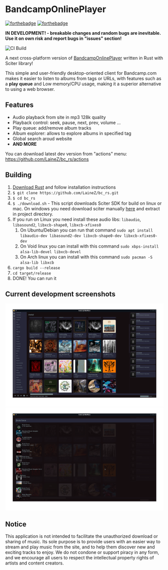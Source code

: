 # BandcampOnlinePlayer
[![forthebadge](https://forthebadge.com/images/badges/powered-by-black-magic.svg)](https://forthebadge.com)
[![forthebadge](https://forthebadge.com/images/badges/60-percent-of-the-time-works-every-time.svg)](https://forthebadge.com)


**IN DEVELOPMENT! - breakable changes and random bugs are inevitable. Use it on own risk and report bugs in "issues" section!**

![CI Build](https://github.com/LaineZ/bc_rs/workflows/CI%20Build/badge.svg)

A next cross-platform version of [BandcampOnlinePlayer](https://github.com/LaineZ/BandcampOnlinePlayer) written in Rust with Sciter library!

This simple and user-friendly desktop-oriented client for Bandcamp.com makes it easier to listen to albums from tags or URLs, with features such as a **play queue** and Low memory/CPU usage, making it a superior alternative to using a web browser.

## Features

* Audio playback from site in mp3 128k quality
* Playback control: seek, pause, next, prev, volume ...
* Play queue: add/remove album tracks
* Album explorer: allows to explore albums in specified tag
* Global search aroud website
* **AND MORE**

You can download latest dev version from "actions" menu:
https://github.com/LaineZ/bc_rs/actions

<!-- ## Installation
If you have [https://crates.io/](cargo) installed. bc-rs can be installed using this commands:

1. If you run on Linux you need install these audio libs: ``libaudio``, ``libasound2``, ``libxcb-shape0-dev``, ``libxcb-xfixes0-dev``
   1. On Ubuntu/Debian you can install with this command: ``sudo apt install libaudio-dev libasound2-dev libxcb-shape0-dev libxcb-xfixes0-dev``
   2. On Void linux you can install with this command ``sudo xbps-install alsa-lib-devel libxcb-devel``
2. Run this command: ``cargo install --git https://github.com/LaineZ/bc_rs.git``
3. DONE! You can run it with ``bc_rs`` command -->

## Building

1. [Download Rust](https://www.rust-lang.org/learn/get-started) and follow installation instructions
2. ```$ git clone https://github.com/LaineZ/bc_rs.git```
3. ```$ cd bc_rs```
4. ```$ ./download.sh``` - This script downloads Sciter SDK for build on linux or mac. On windows you need download sciter manually [here](https://gitlab.com/sciter-engine/sciter-js-sdk/-/archive/4.4.9.3/sciter-js-sdk-4.4.9.3.zip) and extract in project directory.
5. If you run on Linux you need install these audio libs: ``libaudio``, ``libasound2``, ``libxcb-shape0``, ``libxcb-xfixes0``
   1. On Ubuntu/Debian you can run that command ``sudo apt install libaudio-dev libasound2-dev libxcb-shape0-dev libxcb-xfixes0-dev``
   2. On Void linux you can install with this command ``sudo xbps-install alsa-lib-devel libxcb-devel``
   3. On Arch linux you can install with this command ``sudo pacman -S alsa-lib libxcb``
6. ```cargo build --release```
7. ```cd target/release```
8. DONE! You can run it

## Current development screenshots

![bc](/resources/screenshot1.png)
![bc](/resources/screenshot2.png)

## Notice

This application is not intended to facilitate the unauthorized download or sharing of music. Its sole purpose is to provide users with an easier way to stream and play music from the site, and to help them discover new and exciting tracks to enjoy. We do not condone or support piracy in any form, and we encourage all users to respect the intellectual property rights of artists and content creators.